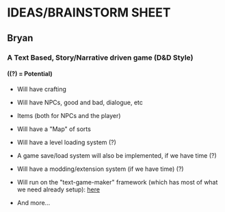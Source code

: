 # IDEAS/BRAINSTORM SHEET

## Bryan

### A Text Based, Story/Narrative driven game (D&D Style)

#### (**(?) = Potential**)

* Will have crafting

* Will have NPCs, good and bad, dialogue, etc

* Items (both for NPCs and the player)

* Will have a "Map" of sorts

* Will have a level loading system (?)

* A game save/load system will also be implemented, if we have time (?)

* Will have a modding/extension system (if we have time) (?)

* Will run on the "text-game-maker" framework (which has most of what we need already setup): [here](https://pypi.org/project/text-game-maker/)

* And more...

